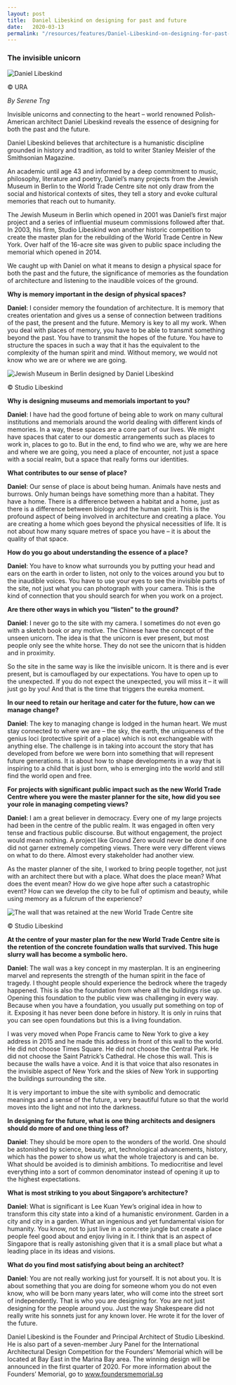 ```yaml
---
layout: post
title:  Daniel Libeskind on designing for past and future
date:   2020-03-13
permalink: "/resources/features/Daniel-Libeskind-on-designing-for-past-and-future"
---
```

### **The invisible unicorn**

![Daniel Libeskind](/images/Daniel.jpg) 
 
 © URA

*By Serene Tng*

Invisible unicorns and connecting to the heart – world renowned Polish-American architect Daniel Libeskind reveals the essence of designing for both the past and the future. 

Daniel Libeskind believes that architecture is a humanistic discipline grounded in history and tradition, as told to writer Stanley Meisler of the Smithsonian Magazine. 

An academic until age 43 and informed by a deep commitment to music, philosophy, literature and poetry, Daniel’s many projects from the Jewish Museum in Berlin to the World Trade Centre site not only draw from the social and historical contexts of sites, they tell a story and evoke cultural memories that reach out to humanity. 

The Jewish Museum in Berlin which opened in 2001 was Daniel’s first major project and a series of influential museum commissions followed after that. In 2003, his firm, Studio Libeskind won another historic competition to create the master plan for the rebuilding of the World Trade Centre in New York. Over half of the 16-acre site was given to public space including the memorial which opened in 2014. 

We caught up with Daniel on what it means to design a physical space for both the past and the future, the significance of memories as the foundation of architecture and listening to the inaudible voices of the ground. 

**Why is memory important in the design of physical spaces?** 

**Daniel**: I consider memory the foundation of architecture. It is memory that creates orientation and gives us a sense of connection between traditions of the past, the present and the future. Memory is key to all my work. When you deal with places of memory, you have to be able to transmit something beyond the past. You have to transmit the hopes of the future. You have to structure the spaces in such a way that it has the equivalent to the complexity of the human spirit and mind. Without memory, we would not know who we are or where we are going.

![Jewish Museum in Berlin designed by Daniel Libeskind](/images/Jewish_Museum.jpg)

© Studio Libeskind

**Why is designing museums and memorials important to you?**

**Daniel**: I have had the good fortune of being able to work on many cultural institutions and memorials around the world dealing with different kinds of memories. In a way, these spaces are a core part of our lives. We might have spaces that cater to our domestic arrangements such as places to work in, places to go to. But in the end, to find who we are, why we are here and where we are going, you need a place of encounter, not just a space with a social realm, but a space that really forms our identities.  

**What contributes to our sense of place?**

**Daniel**: Our sense of place is about being human. Animals have nests and burrows. Only human beings have something more than a habitat. They have a home. There is a difference between a habitat and a home, just as there is a difference between biology and the human spirit. This is the profound aspect of being involved in architecture and creating a place. You are creating a home which goes beyond the physical necessities of life. It is not about how many square metres of space you have – it is about the quality of that space. 

**How do you go about understanding the essence of a place?**

**Daniel**: You have to know what surrounds you by putting your head and ears on the earth in order to listen, not only to the voices around you but to the inaudible voices. You have to use your eyes to see the invisible parts of the site, not just what you can photograph with your camera. This is the kind of connection that you should search for when you work on a project.

**Are there other ways in which you “listen” to the ground?**

**Daniel**: I never go to the site with my camera. I sometimes do not even go with a sketch book or any motive. The Chinese have the concept of the unseen unicorn. The idea is that the unicorn is ever present, but most people only see the white horse. They do not see the unicorn that is hidden and in proximity. 

So the site in the same way is like the invisible unicorn. It is there and is ever present, but is camouflaged by our expectations. You have to open up to the unexpected. If you do not expect the unexpected, you will miss it – it will just go by you! And that is the time that triggers the eureka moment. 

**In our need to retain our heritage and cater for the future, how can we manage change?**

**Daniel**: The key to managing change is lodged in the human heart. We must stay connected to where we are – the sky, the earth, the uniqueness of the genius loci (protective spirit of a place) which is not exchangeable with anything else. The challenge is in taking into account the story that has developed from before we were born into something that will represent future generations. It is about how to shape developments in a way that is inspiring to a child that is just born, who is emerging into the world and still find the world open and free.

**For projects with significant public impact such as the new World Trade Centre where you were the master planner for the site, how did you see your role in managing competing views?**

**Daniel**: I am a great believer in democracy. Every one of my large projects had been in the centre of the public realm. It was engaged in often very tense and fractious public discourse. But without engagement, the project would mean nothing. A project like Ground Zero would never be done if one did not garner extremely competing views. There were very different views on what to do there. Almost every stakeholder had another view. 

As the master planner of the site, I worked to bring people together, not just with an architect there but with a place. What does the place mean? What does the event mean? How do we give hope after such a catastrophic event? How can we develop the city to be full of optimism and beauty, while using memory as a fulcrum of the experience?

![The wall that was retained at the new World Trade Centre site](/images/WTC_Wall.jpg)

© Studio Libeskind

**At the centre of your master plan for the new World Trade Centre site is the retention of the concrete foundation walls that survived. This huge slurry wall has become a symbolic hero.**

**Daniel**: The wall was a key concept in my masterplan. It is an engineering marvel and represents the strength of the human spirit in the face of tragedy. I thought people should experience the bedrock where the tragedy happened. This is also the foundation from where all the buildings rise up. Opening this foundation to the public view was challenging in every way. Because when you have a foundation, you usually put something on top of it. Exposing it has never been done before in history. It is only in ruins that you can see open foundations but this is a living foundation. 

I was very moved when Pope Francis came to New York to give a key address in 2015 and he made this address in front of this wall to the world. He did not choose Times Square. He did not choose the Central Park. He did not choose the Saint Patrick’s Cathedral. He chose this wall. This is because the walls have a voice. And it is that voice that also resonates in the invisible aspect of New York and the skies of New York in supporting the buildings surrounding the site. 

It is very important to imbue the site with symbolic and democratic meanings and a sense of the future, a very beautiful future so that the world moves into the light and not into the darkness.

**In designing for the future, what is one thing architects and designers should do more of and one thing less of?**

**Daniel**: They should be more open to the wonders of the world. One should be astonished by science, beauty, art, technological advancements, history, which has the power to show us what the whole trajectory is and can be. What should be avoided is to diminish ambitions. To mediocritise and level everything into a sort of common denominator instead of opening it up to the highest expectations.
      	
**What is most striking to you about Singapore’s architecture?**

**Daniel**: What is significant is Lee Kuan Yew’s original idea in how to transform this city state into a kind of a humanistic environment. Garden in a city and city in a garden. What an ingenious and yet fundamental vision for humanity. You know, not to just live in a concrete jungle but create a place people feel good about and enjoy living in it. I think that is an aspect of Singapore that is really astonishing given that it is a small place but what a leading place in its ideas and visions. 

**What do you find most satisfying about being an architect?**

**Daniel**: You are not really working just for yourself. It is not about you. It is about something that you are doing for someone whom you do not even know, who will be born many years later, who will come into the street sort of independently. That is who you are designing for. You are not just designing for the people around you. Just the way Shakespeare did not really write his sonnets just for any known lover. He wrote it for the lover of the future. 

Daniel Libeskind is the Founder and Principal Architect of Studio Libeskind. He is also part of a seven-member Jury Panel for the International Architectural Design Competition for the Founders’ Memorial which will be located at Bay East in the Marina Bay area. The winning design will be announced in the first quarter of 2020. For more information about the Founders’ Memorial, go to www.foundersmemorial.sg 
